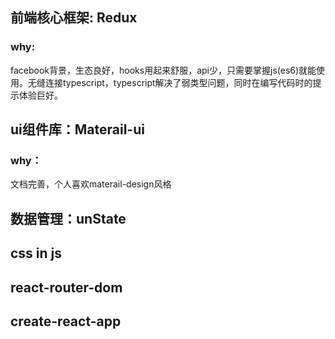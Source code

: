 ## 前端核心框架: Redux
### why:
facebook背景，生态良好，hooks用起来舒服，api少，只需要掌握js(es6)就能使用。无缝连接typescript，typescript解决了弱类型问题，同时在编写代码时的提示体验巨好。

## ui组件库：Materail-ui
### why：
文档完善，个人喜欢materail-design风格

## 数据管理：unState

## css in js

## react-router-dom

## create-react-app
